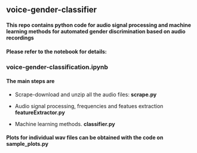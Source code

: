 ## voice-gender-classifier

#### This repo contains python code for audio signal processing and machine learning methods for automated gender discrimination based on audio recordings

#### Please refer to the notebook for details:  
### voice-gender-classification.ipynb

#### The main steps are


- Scrape-download and unzip all the audio files: **scrape.py**

- Audio signal processing, frequencies and featues extraction **featureExtractor.py**

- Machine learning methods. **classifier.py**



#### Plots for individual wav files can be obtained with the code on **sample_plots.py**
